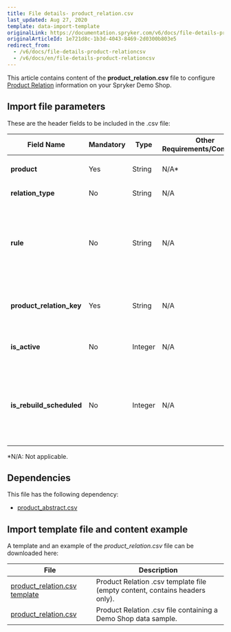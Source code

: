 ```yaml
---
title: File details- product_relation.csv
last_updated: Aug 27, 2020
template: data-import-template
originalLink: https://documentation.spryker.com/v6/docs/file-details-product-relationcsv
originalArticleId: 1e721d8c-1b3d-4043-8469-2d0300b803e5
redirect_from:
  - /v6/docs/file-details-product-relationcsv
  - /v6/docs/en/file-details-product-relationcsv
---
```


This article contains content of the **product_relation.csv** file to configure [Product Relation](/docs/scos/user/features/{{page.version}}/product-relations-feature-overview.html) information on your Spryker Demo Shop.

## Import file parameters 
These are the header fields to be included in the .csv file:

| Field Name | Mandatory | Type | Other Requirements/Comments | Description |
| --- | --- | --- | --- | --- |
| **product** | Yes | String |N/A* | SKU of the abstract product. |
| **relation_type** | No | String |N/A | Type of relation. |
| **rule** | No | String |N/A | Query which defines the relation between the product and the other products. |
| **product_relation_key** | Yes | String |N/A | Key that is used to assign store relations. |
| **is_active** | No | Integer |N/A | Defines if the product relation is active. |
| **is_rebuild_scheduled** | No | Integer |N/A | Defines if the list of related products should be regularly updated by running a cronjob. |
*N/A: Not applicable.

## Dependencies

This file has the following dependency:
*    [product_abstract.csv](/docs/scos/dev/data-import/{{page.version}}/data-import-categories/catalog-setup/products/file-details-product-abstract.csv.html)

## Import template file and content example
A template and an example of the *product_relation.csv*  file can be downloaded here:

| File | Description |
| --- | --- |
| [product_relation.csv template](https://spryker.s3.eu-central-1.amazonaws.com/docs/Developer+Guide/Back-End/Data+Manipulation/Data+Ingestion/Data+Import/Data+Import+Categories/Merchandising+Setup/Product+Merchandising/Template+product_relation.csv) | Product Relation .csv template file (empty content, contains headers only). |
| [product_relation.csv](https://spryker.s3.eu-central-1.amazonaws.com/docs/Developer+Guide/Back-End/Data+Manipulation/Data+Ingestion/Data+Import/Data+Import+Categories/Merchandising+Setup/Product+Merchandising/product_relation.csv) | Product Relation .csv file containing a Demo Shop data sample. |
